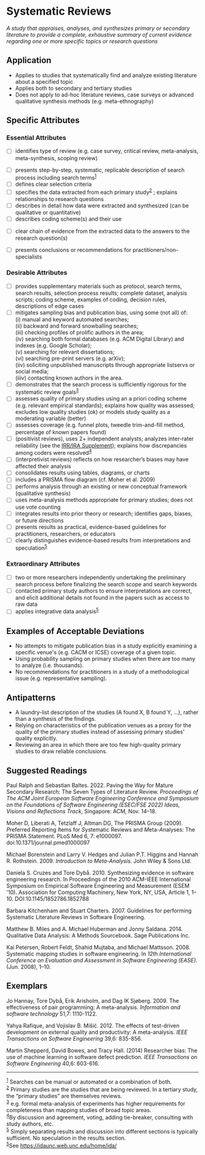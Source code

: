 # Systematic Reviews 
<standard name="Systematic Reviews">


<desc>

_A study that appraises, analyses, and synthesizes primary or secondary literature to provide a complete, exhaustive summary of current evidence regarding one or more specific topics or research questions_

</desc>



## Application 

-   Applies to studies that systematically find and analyze existing
    literature about a specified topic
-   Applies both to secondary and tertiary studies
-   Does not apply to ad-hoc literature reviews, case surveys or
    advanced qualitative synthesis methods (e.g. meta-ethnography)

## Specific Attributes 

### Essential Attributes 
<checklist name="Essential">

<intro>

- [ ]	identifies type of review (e.g. case survey, critical review, meta-analysis, meta-synthesis, scoping review)

<method>

- [ ]	presents step-by-step, systematic, replicable description of search process including search terms<sup>[1](#myfootnote1)</sup>  
- [ ]	defines clear selection criteria
- [ ]	specifies the data extracted from each primary study<sup>[2](#myfootnote2)</sup>  ; explains relationships to research questions
- [ ]	describes in detail how data were extracted and synthesized (can be qualitative or quantitative)
- [ ]	describes coding scheme(s) and their use

<results>

- [ ]	clear chain of evidence from the extracted data to the answers to the research question(s)

<discussion>

- [ ]	presents conclusions or recommendations for practitioners/non-specialists

<other>		

</checklist>

### Desirable Attributes 
<checklist name="Desirable">
	
- [ ]	provides supplementary materials such as protocol, search terms, search results, selection process results; complete dataset, analysis scripts; coding scheme, examples of coding, decision rules, descriptions of edge cases
- [ ]	mitigates sampling bias and publication bias, using some (not all) of:  
(i) manual and keyword automated searches;   
(ii) backward and forward snowballing searches;  
(iii) checking profiles of prolific authors in the area;   
(iv) searching both formal databases (e.g. ACM Digital Library) and indexes (e.g. Google Scholar);   
(v) searching for relevant dissertations;   
(vi) searching pre-print servers (e.g. arXiv);   
(iiv) soliciting unpublished manuscripts through appropriate listservs or social media;  
(iiiv) contacting known authors in the area. 
- [ ]	demonstrates that the search process is sufficiently rigorous for the systematic review goals<sup>[3](#myfootnote3)</sup>  
- [ ]	assesses quality of primary studies using an a priori coding scheme (e.g. relevant empirical standards); explains how quality was assessed; excludes low quality studies (ok) or models study quality as a moderating variable (better) 
- [ ]	assesses coverage (e.g. funnel plots, tweedle trim-and-fill method, percentage of known papers found)
- [ ]	(positivist reviews), uses 2+ independent analysts; analyzes inter-rater reliability (see the [IRR/IRA Supplement](https://github.com/acmsigsoft/EmpiricalStandards/blob/master/Supplements/InterRaterReliabilityAndAgreement.md)); explains how discrepancies among coders were resolved<sup>[4](#myfootnote4)</sup> 
- [ ]	(interpretivist reviews) reflects on how researcher’s biases may have affected their analysis
- [ ]	consolidates results using tables, diagrams, or charts 
- [ ]   includes a PRISMA flow diagram (cf. Moher et al. 2009)
- [ ]	performs analysis through an existing or new conceptual framework (qualitative synthesis)
- [ ]	uses meta-analysis methods appropriate for primary studies; does not use vote counting 
- [ ]	integrates results into prior theory or research; identifies gaps, biases, or future directions
- [ ]	presents results as practical, evidence-based guidelines for practitioners, researchers, or educators
- [ ]	clearly distinguishes evidence-based results from interpretations and speculation<sup>[5](#myfootnote5)</sup>	
</checklist>
     
### Extraordinary Attributes
<checklist name="Extraordinary">

- [ ]	two or more researchers independently undertaking the preliminary search process before finalizing the search scope and search keywords
- [ ]	contacted primary study authors to ensure interpretations are correct, and elicit additional details not found in the papers such as access to raw data
- [ ]	applies integrative data analysis<sup>[5](#myfootnote6)</sup>	
	
</checklist>

## Examples of Acceptable Deviations 

-   No attempts to mitigate publication bias in a study explicitly
    examining a specific venue's (e.g. CACM or ICSE) coverage of a given
    topic.
-   Using probability sampling on primary studies when there are too
    many to analyze (i.e. thousands).
-   No recommendations for practitioners in a study of a methodological
    issue (e.g. representative sampling).

## Antipatterns 

-   A laundry-list description of the studies (A found X, B found Y,
    ...), rather than a synthesis of the findings.
-   Relying on characteristics of the publication venues as a proxy for
    the quality of the primary studies instead of assessing primary
    studies' quality explicitly.
-   Reviewing an area in which there are too few high-quality primary
    studies to draw reliable conclusions.

## Suggested Readings 

Paul Ralph and Sebastian Baltes. 2022. Paving the Way for Mature Secondary Research: The Seven Types of Literature Review. *Proceedings of The ACM Joint European Software Engineering Conference and Symposium on the Foundations of Software Engineering (ESEC/FSE 2022) Ideas, Visions and Reflections Track*, Singapore: ACM, Nov. 14–18. 
	
Moher D, Liberati A, Tetzlaff J, Altman DG, The PRISMA Group (2009).
*P*referred *R*eporting *I*tems for *S*ystematic Reviews and
*M*eta-*A*nalyses: The PRISMA Statement. PLoS Med 6, 7: e1000097.
doi:10.1371/journal.pmed1000097

Michael Borenstein and Larry V. Hedges and Julian P.T. Higgins and
Hannah R. Rothstein. 2009. *Introduction to Meta-Analysis.* John Wiley &
Sons Ltd.

Daniela S. Cruzes and Tore Dybå. 2010. Synthesizing evidence in software
engineering research. In Proceedings of the 2010 ACM-IEEE International
Symposium on Empirical Software Engineering and Measurement (ESEM '10).
Association for Computing Machinery, New York, NY, USA, Article 1,
1–10. DOI:10.1145/1852786.1852788

Barbara Kitchenham and Stuart Charters. 2007. Guidelines for performing
Systematic Literature Reviews in Software Engineering.

Matthew B. Miles and A. Michael Huberman and Jonny Saldana. 2014.
Qualitative Data Analysis: A Methods Sourcebook. Sage Publications Inc.

Kai Petersen, Robert Feldt, Shahid Mujtaba, and Michael Mattsson. 2008.
Systematic mapping studies in software engineering. In *12th
International Conference on Evaluation and Assessment in Software
Engineering (EASE).* (Jun. 2008), 1–10.
	
## Exemplars

Jo Hannay, Tore Dybå, Erik Arisholm, and Dag IK Sjøberg. 2009. The effectiveness of pair programming: A meta-analysis. _Information and software technology_ 51,7: 1110-1122.
	
Yahya Rafique, and Vojislav B. Mišić. 2012. The effects of test-driven development on external quality and productivity: A meta-analysis. _IEEE Transactions on Software Engineering_ 39,6: 835-856.
	
Martin Shepperd, David Bowes, and Tracy Hall. (2014) Researcher bias: The use of machine learning in software defect prediction. _IEEE Transactions on Software Engineering_ 40,6: 603-616.

---
<footnote><sup>[1](#myfootnote1)</sup> Searches can be manual or automated or a combination of both.</footnote><br>
<footnote><sup>[2](#myfootnote2)</sup> Primary studies are the studies that are being reviewed. In a tertiary study, the “primary studies” are themselves reviews.</footnote><br>
<footnote><sup>[3](#myfootnote3)</sup> e.g. formal meta-analysis of experiments has higher requirements for completeness than mapping studies of broad topic areas.</footnote><br>
<footnote><sup>[4](#myfootnote4)</sup>By discussion and agreement, voting, adding tie-breaker, consulting with study authors, etc.</footnote><br>
<footnote><sup>[5](#myfootnote5)</sup> Simply separating results and discussion into different sections is typically sufficient. No speculation in the results section.</footnote><br>
<footnote><sup>[5](#myfootnote6)</sup>See https://idaunc.web.unc.edu/home/ida/</footnote><br>
</standard>
